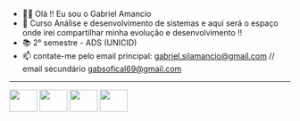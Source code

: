 - 🧔🏽 Olá !! Eu sou o Gabriel Amancio
- 🌱 Curso Análise e desenvolvimento de sistemas e aqui será o espaço onde irei compartilhar minha evolução e desenvolvimento !!
- 📚 2° semestre - ADS (UNICID)
- 📫 contate-me pelo email principal: gabriel.silamancio@gmail.com // email secundário gabsofical69@gmail.com

<div style= "display: inline block">
<hr>
   <img align=center height="40" width="50" src="https://cdn.jsdelivr.net/gh/devicons/devicon/icons/css3/css3-original.svg" />
   <img align=center height="40" width="50" src="https://cdn.jsdelivr.net/gh/devicons/devicon/icons/html5/html5-original-wordmark.svg" />
   <img align=center height="40" width="50" src="https://cdn.jsdelivr.net/gh/devicons/devicon/icons/python/python-original.svg" />
   <img align=center height="40" width="50" src="https://cdn.jsdelivr.net/gh/devicons/devicon/icons/java/java-original.svg" />
          
</div>
